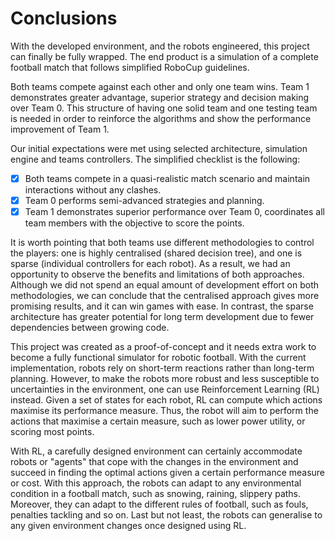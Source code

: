 # Conclusions

 With the developed environment, and the robots engineered, this project can finally be fully wrapped.
 The end product is a simulation of a complete football match that follows simplified RoboCup guidelines.
 
Both teams compete against each other and only one team wins. Team 1 demonstrates greater advantage, superior strategy and decision making over Team 0. 
 This structure of having one solid team and one testing team is needed in order to reinforce the algorithms and show the performance improvement of Team 1.

Our initial expectations were met using selected architecture, simulation engine and teams controllers. 
The simplified checklist is the following:
 - [x] Both teams compete in a quasi-realistic match scenario and maintain interactions without any clashes.
 - [x] Team 0 performs semi-advanced strategies and planning.
 - [x] Team 1 demonstrates superior performance over Team 0, coordinates all team members with the objective to score the points.

It is worth pointing that both teams use different methodologies to control the players: one is highly centralised (shared decision tree), and one is sparse (individual controllers for each robot).
As a result, we had an opportunity to observe the benefits and limitations of both approaches. 
Although we did not spend an equal amount of development effort on both methodologies, we can conclude that the centralised approach gives more promising results, and it can win games with ease.
In contrast, the sparse architecture has greater potential for long term development due to fewer dependencies between growing code.


This project was created as a proof-of-concept and it needs extra work to become a fully functional simulator for robotic football. With the current implementation, robots rely on short-term reactions rather than long-term planning. 
 However, to make the robots more robust and less susceptible to uncertainties in the environment, one can use Reinforcement Learning (RL) instead. 
 Given a set of states for each robot, RL can compute which actions maximise its performance measure. 
 Thus, the robot will aim to perform the actions that maximise a certain measure, such as lower power utility, or scoring most points.
 
With RL, a carefully designed environment can certainly accommodate robots or "agents" that cope with the changes in the environment and succeed in finding the optimal actions given a certain performance measure or cost.
With this approach, the robots can adapt to any environmental condition in a football match, such as snowing, raining, slippery paths. 
 Moreover, they can adapt to the different rules of football, such as fouls, penalties tackling and so on.
 Last but not least, the robots can generalise to any given environment changes once designed using RL.
